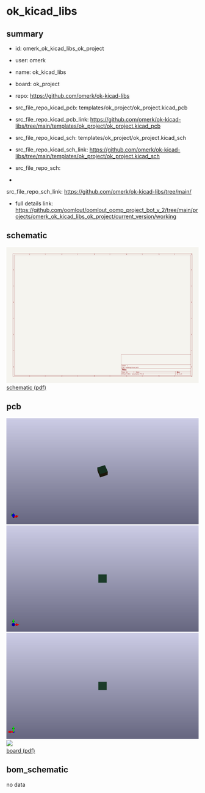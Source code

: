 # ok_kicad_libs
 
## summary 
* id: omerk_ok_kicad_libs_ok_project
* user: omerk
* name: ok_kicad_libs
* board: ok_project
* repo: https://github.com/omerk/ok-kicad-libs
* src_file_repo_kicad_pcb: templates/ok_project/ok_project.kicad_pcb
* src_file_repo_kicad_pcb_link: https://github.com/omerk/ok-kicad-libs/tree/main/templates/ok_project/ok_project.kicad_pcb
* src_file_repo_kicad_sch: templates/ok_project/ok_project.kicad_sch
* src_file_repo_kicad_sch_link: https://github.com/omerk/ok-kicad-libs/tree/main/templates/ok_project/ok_project.kicad_sch

* src_file_repo_sch: 
*
 src_file_repo_sch_link: https://github.com/omerk/ok-kicad-libs/tree/main/
* full details link: https://github.com/oomlout/oomlout_oomp_project_bot_v_2/tree/main/projects/omerk_ok_kicad_libs_ok_project/current_version/working  

## schematic  
![](working_schematic_600.png)  
[schematic (pdf)](working_schematic.pdf)  

## pcb  
![](working_3d_600.png) 
![](working_3d_front_600.png)  
![](working_3d_back_600.png)  
![](working_600.png)  
[board (pdf)](working.pdf)  


## bom_schematic
no data


